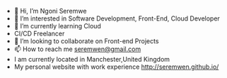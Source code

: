 - 👋 Hi, I’m Ngoni Seremwe
- 👀 I’m interested in Software Development, Front-End, Cloud Developer
- 🌱 I’m currently learning Cloud 
- CI/CD Freelancer
- 💞️ I’m looking to collaborate on Front-end Projects
- 📫 How to reach me seremwen@gmail.com
- I am currently located in Manchester,United Kingdom
- My personal website with work experience http://seremwen.github.io/

<!---
seremwen/seremwen is a ✨ special ✨ repository because its `README.md` (this file) appears on your GitHub profile.
You can click the Preview link to take a look at your changes.
--->
